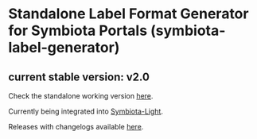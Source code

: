 # Standalone Label Format Generator for Symbiota Portals (symbiota-label-generator)

## current stable version: v2.0

Check the standalone working version [here](https://laura.rochaprado.com/symbiota-label-generator/).

Currently being integrated into [Symbiota-Light](https://github.com/BioKIC/Symbiota-light).

Releases with changelogs available [here](https://github.com/arbolitoloco/symbiota-label-generator/releases).
